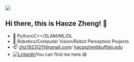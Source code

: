 <a href="https://github.com/anuraghazra/github-readme-stats">
  <img align="center" src="https://github-readme-stats-git-masterrstaa-rickstaa.vercel.app/api?username=Zanghu-ze&&show_icons=true&theme=dark" />
</a>
<br>


## Hi there, this is Haoze Zheng! 👋
* 🌱 Python/C++/SLAM/ML/DL
* 👯 Robotics/Computer Vision/Robot Perception Projects
* 📫 zhz19231211@gmail.com/ haozezhe@buffalo.edu
* [![LinkedIn](https://img.shields.io/badge/-LinkedIn-blue?style=flat-square&logo=LinkedIn)](https://www.linkedin.com/in/haoze-zheng-152623252/)You can find me here.😄